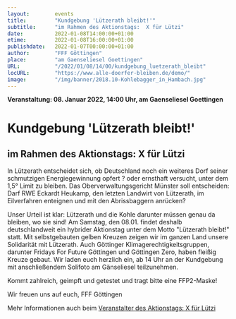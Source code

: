 ```yaml
---
layout:        events
title:         "Kundgebung 'Lützerath bleibt!'"
subtitle:      "im Rahmen des Aktionstags:  X für Lützi"
date:          2022-01-08T14:00:00+01:00
etime:         2022-01-08T16:00:00+01:00
publishdate:   2022-01-07T00:00:00+01:00
author:        "FFF Göttingen"
place:         "am Gaenseliesel Goettingen"
URL:           "/2022/01/08/14/00/kundgebung_luetzerath_bleibt"
locURL:        "https://www.alle-doerfer-bleiben.de/demo/"
image:         "/img/banner/2018.10-Kohlebagger_in_Hambach.jpg"
---
```


**Veranstaltung: 08. Januar 2022, 14:00 Uhr, am Gaenseliesel Goettingen**

Kundgebung 'Lützerath bleibt!'
===========

im Rahmen des Aktionstags:  X für Lützi
-----------
In Lützerath entscheidet sich, ob Deutschland noch ein weiteres Dorf
seiner schmutzigen Energiegewinnung opfert ? oder ernsthaft versucht,
unter dem 1,5° Limit zu bleiben. Das Oberverwaltungsgericht Münster soll
entscheiden: Darf RWE Eckardt Heukamp, den letzten Landwirt von
Lützerath, im Eilverfahren enteignen und mit den Abrissbaggern anrücken?

Unser Urteil ist klar: Lützerath und die Kohle darunter müssen genau da
bleiben, wo sie sind!
Am Samstag, den 08.01. findet deshalb deutschlandweit ein hybrider
Aktionstag unter dem Motto "Lützerath bleibt!" statt. Mit selbstgebauten
gelben Kreuzen zeigen wir im ganzen Land unsere Solidarität mit
Lützerath. Auch Göttinger Klimagerechtigkeitsgruppen, darunter Fridays
For Future Göttingen und Göttingen Zero, haben fleißig Kreuze gebaut.
Wir laden euch herzlich ein, ab 14 Uhr an der Kundgebung mit
anschließendem Solifoto am Gänseliesel teilzunehmen.

Kommt zahlreich, geimpft und getestet und tragt bitte eine FFP2-Maske!

Wir freuen uns auf euch,
FFF Göttingen

Mehr Informationen auch beim [Veranstalter des Aktionstags:  X für Lützi](https://www.alle-doerfer-bleiben.de/demo/)
